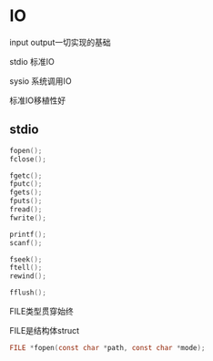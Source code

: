 # IO

input output一切实现的基础

stdio 标准IO

sysio 系统调用IO



标准IO移植性好



## stdio

```c
fopen();
fclose();

fgetc();
fputc();
fgets();
fputs();
fread();
fwrite();

printf();
scanf();

fseek();
ftell();
rewind();

fflush();
```

FILE类型贯穿始终

FILE是结构体struct



```c
FILE *fopen(const char *path, const char *mode);

```









